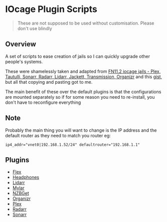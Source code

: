 # IOcage Plugin Scripts

> These are not supposed to be used without customisation. Please don't use blindly

## Overview

A set of scripts to ease creation of jails so I can quickly upgrade other people's systems.

These were shamelessly taken and adapted from [FN11.2 iocage jails - Plex, Tautulli, Sonarr, Radarr, Lidarr, Jackett, Transmission, Organizr](https://forums.freenas.org/index.php?resources/fn11-2-iocage-jails-plex-tautulli-sonarr-radarr-lidarr-jackett-transmission-organizr.58/) and this [gist](https://gist.github.com/mow4cash/e2fd4991bd2b787ca407a355d134b0ff), but all that copying and pasting got to me.

The main benefit of these over the default plugins is that the configurations are mounted separately so if for some reason you need to re-install, you don't have to reconfigure everything

## Note
Probably the main thing you will want to change is the IP address and the default router as they need to match you router
eg:
```
ip4_addr="vnet0|192.168.1.52/24" defaultrouter="192.168.1.1"
```

## Plugins

- [Flex](./plex/README.md)
- [Headphones](./headphones/README.md)
- [Lidarr](./lidarr/README.md)
- [Mylar](./mylar/README.md)
- [NZBGet](./nzbget/README.md)
- [Organizr](./organizr/README.md)
- [Plex](./plex/README.md)
- [Radarr](./radarr/README.md)
- [Sonarr](./sonarr/README.md)